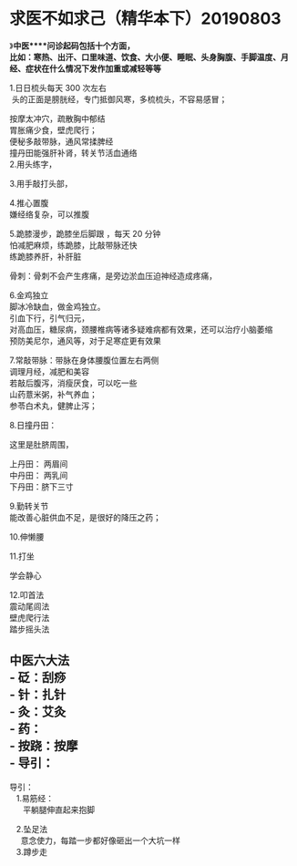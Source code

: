 # 求医不如求己（精华本下）20190803

》**中医****问诊起码包括十个方面，**<br />**比如：寒热、出汗、口里味道、饮食、大小便、睡眠、头身胸腹、手脚温度、月经、症状在什么情况下发作加重或减轻等等**

1.日日梳头每天 300 次左右<br /> 头的正面是膀胱经，专门抵御风寒，多梳梳头，不容易感冒；

按摩太冲穴，疏散胸中郁结<br />胃胀痛少食，壁虎爬行；<br />便秘多敲带脉，通风常揉脾经<br />撞丹田能强肝补肾，转关节活血通络<br />
2.用头练字，

3.用手敲打头部，

4.推心置腹<br />嫌经络复杂，可以推腹

5.跪膝漫步，跪膝坐后脚跟 ，每天 20 分钟<br />怕减肥麻烦，练跪膝，比敲带脉还快<br />练跪膝养肝，补肝脏

骨刺：骨刺不会产生疼痛，是旁边淤血压迫神经造成疼痛，<br />

6.金鸡独立<br />脚冰冷缺血，做金鸡独立。<br />引血下行，引气归元，<br />对高血压，糖尿病，颈腰椎病等诸多疑难病都有效果，还可以治疗小脑萎缩<br />预防美尼尔，通风等，对于足寒症更有效果

7.常敲带脉：带脉在身体腰腹位置左右两侧<br />调理月经，减肥和美容<br />若敲后腹泻，消瘦厌食，可以吃一些<br />山药薏米粥，补气养血；<br />参苓白术丸，健脾止泻；

8.日撞丹田：

这里是肚脐周围，

上丹田： 两眉间<br />中丹田： 两乳间<br />下丹田：脐下三寸

9.勤转关节<br />能改善心脏供血不足，是很好的降压之药；

10.伸懒腰

11.打坐

学会静心

12.叩首法<br />震动尾闾法<br />壁虎爬行法<br />踏步摇头法

## 中医六大法<br />- 砭：刮痧<br />- 针：扎针<br />- 灸：艾灸<br />- 药：<br />- 按跷：按摩<br />- 导引：<br />

导引：<br />   1.易筋经：<br />      平躺腿伸直起来抱脚

   2.坠足法<br />     意念使力，每踏一步都好像砸出一个大坑一样<br />   3.蹲步走
